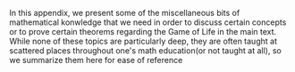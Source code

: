 In this appendix, we present some of the miscellaneous bits of mathematical konwledge that we need in order to discuss certain concepts or to prove certain theorems regarding the Game of Life in the main text. While none of these topics are particularly deep, they are often taught at scattered places throughout one's math education(or not taught at all), so we summarize them here for ease of reference